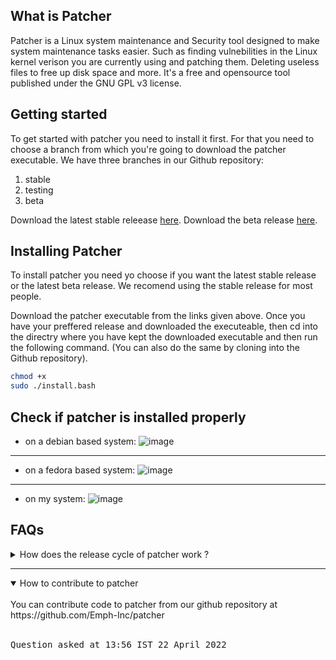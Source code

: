 ## What is Patcher

Patcher is a Linux system maintenance and Security tool designed to make system maintenance tasks easier. Such as finding vulnebilities in the    Linux kernel verison you are currently using and patching them. Deleting useless files to free up disk space and more. It's a free and opensource tool published under the GNU GPL v3 license.

## Getting started
To get started with patcher you need to install it first. For that you need to choose a branch from which you're going to download the patcher executable.
We have three branches in our Github repository:
1. stable
2. testing
3. beta

Download the latest stable releease [here](https://github.com/Emph-Inc/patcher/releases/download/stable-0.1.14/patcher).
Download the beta release [here](https://github.com/Emph-Inc/patcher/releases/download/beta-0.1.16/patcher).

## Installing Patcher
To install patcher you need yo choose if you want the latest stable release or the latest beta release. We recomend using the stable release for most people. 

Download the patcher executable from the links given above. Once you have your preffered release and downloaded the executeable, then cd into the directry where you have kept the downloaded executable and then run the following command. (You can also do the same by cloning into the Github repository).
```bash
chmod +x
sudo ./install.bash
```
## Check if patcher is installed properly
* on a debian based system:
![image](https://user-images.githubusercontent.com/104187311/165019626-4daaf15f-d47e-43c4-b7c9-c525498f0b3a.png)
---
* on a fedora based system:
![image](https://user-images.githubusercontent.com/104187311/165018722-46efa242-be14-433d-8d5d-d9e19bf3a718.png)
---
* on my system:
![image](https://user-images.githubusercontent.com/104187311/165716451-7524c246-dd59-4c6e-bc18-d569ffc8a58a.png)

## FAQs
<details>
<summary>How does the release cycle of patcher work ?</summary>
<br>
Patcher's release cycle has three main brachnes. The stable branch, the testing branch and the beta branch. The beta branch is where new feautres are added to patcher and they are worked on. The beta branch's code has some bugs which get's patched in the testing branch. In the testing the code from the beta branch gets edited to make if faster and more lightweight. We aslo try patcher on different architectures and also on different distros before releasing it to the stable brach. We recomend you to use the stable version of patcher to avoid errors and bugs.
<br><br>
<pre>
Question asked at 16:33 UTC 23 April 2022
</pre>
</details>

---

<details open>
<summary>How to contribute to patcher</summary>
<br>
You can contribute code to patcher from our github repository at https://github.com/Emph-Inc/patcher
<br><br>
<pre>
Question asked at 13:56 IST 22 April 2022
</pre>
</details>
